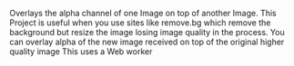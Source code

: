 Overlays the alpha channel of one Image on top of another Image.
This Project is useful when you use sites like remove.bg which remove the background but resize the image losing image quality in the process.
You can overlay alpha of the new image received on top of the original higher quality image
This uses a Web worker
